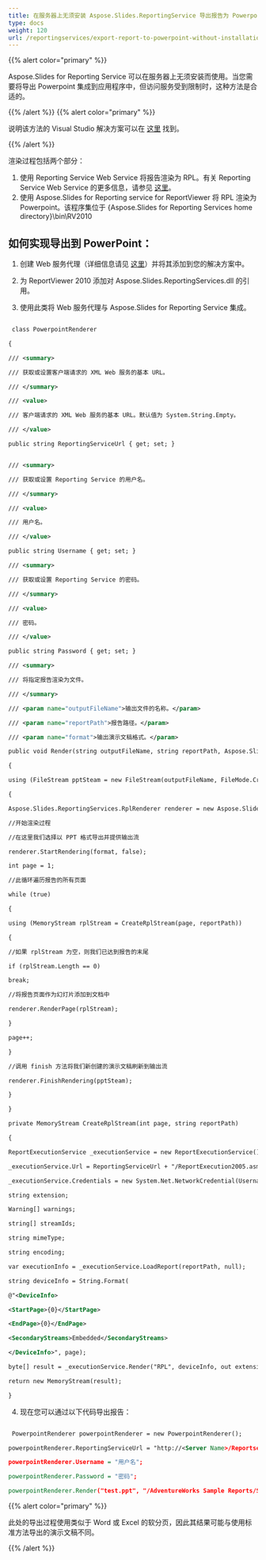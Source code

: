 ```yaml
---
title: 在服务器上无须安装 Aspose.Slides.ReportingService 导出报告为 Powerpoint
type: docs
weight: 120
url: /reportingservices/export-report-to-powerpoint-without-installation-of-aspose-slides-reportingservice-on-server/
---
```


{{% alert color="primary" %}} 

Aspose.Slides for Reporting Service 可以在服务器上无须安装而使用。当您需要将导出 Powerpoint 集成到应用程序中，但访问服务受到限制时，这种方法是合适的。

{{% /alert %}} {{% alert color="primary" %}} 

说明该方法的 Visual Studio 解决方案可以在 [这里](attachments/10289165/10453062.zip) 找到。

{{% /alert %}} 

渲染过程包括两个部分：

1. 使用 Reporting Service Web Service 将报告渲染为 RPL。有关 Reporting Service Web Service 的更多信息，请参见 [这里](http://technet.microsoft.com/en-us/library/ms152787.aspx)。
2. 使用 Aspose.Slides for Reporting service for ReportViewer 将 RPL 渲染为 Powerpoint。该程序集位于 ﻿﻿﻿﻿﻿{Aspose.Slides for Reporting Services home directory}\bin\RV2010  
## **如何实现导出到 PowerPoint：**
1) 创建 Web 服务代理（详细信息请见 [这里](http://technet.microsoft.com/en-us/library/ms155134.aspx)）并将其添加到您的解决方案中。

2) 为 ReportViewer 2010 添加对 Aspose.Slides.ReportingServices.dll 的引用。

3) 使用此类将 Web 服务代理与 Aspose.Slides for Reporting Service 集成。

``` xml

 class PowerpointRenderer

{

/// <summary>

/// 获取或设置客户端请求的 XML Web 服务的基本 URL。

/// </summary>

/// <value>

/// 客户端请求的 XML Web 服务的基本 URL。默认值为 System.String.Empty。

/// </value>

public string ReportingServiceUrl { get; set; }


/// <summary>

/// 获取或设置 Reporting Service 的用户名。

/// </summary>

/// <value>

/// 用户名。

/// </value>

public string Username { get; set; }

/// <summary>

/// 获取或设置 Reporting Service 的密码。

/// </summary>

/// <value>

/// 密码。

/// </value>

public string Password { get; set; }

/// <summary>

/// 将指定报告渲染为文件。

/// </summary>

/// <param name="outputFileName">输出文件的名称。</param>

/// <param name="reportPath">报告路径。</param>

/// <param name="format">输出演示文稿格式。</param>

public void Render(string outputFileName, string reportPath, Aspose.Slides.ReportingServices.OutputPresentationFormat format)

{

using (FileStream pptSteam = new FileStream(outputFileName, FileMode.Create))

{

Aspose.Slides.ReportingServices.RplRenderer renderer = new Aspose.Slides.ReportingServices.RplRenderer();

//开始渲染过程

//在这里我们选择以 PPT 格式导出并提供输出流

renderer.StartRendering(format, false);

int page = 1;

//此循环遍历报告的所有页面

while (true)

{

using (MemoryStream rplStream = CreateRplStream(page, reportPath))

{

//如果 rplStream 为空，则我们已达到报告的末尾

if (rplStream.Length == 0)

break;

//将报告页面作为幻灯片添加到文档中

renderer.RenderPage(rplStream);

}

page++;

}

//调用 finish 方法将我们新创建的演示文稿刷新到输出流

renderer.FinishRendering(pptSteam);

}

}

private MemoryStream CreateRplStream(int page, string reportPath)

{

ReportExecutionService _executionService = new ReportExecutionService();

_executionService.Url = ReportingServiceUrl + "/ReportExecution2005.asmx";

_executionService.Credentials = new System.Net.NetworkCredential(Username, Password, string.Empty);

string extension;

Warning[] warnings;

string[] streamIds;

string mimeType;

string encoding;

var executionInfo = _executionService.LoadReport(reportPath, null);

string deviceInfo = String.Format(

@"<DeviceInfo>

<StartPage>{0}</StartPage>

<EndPage>{0}</EndPage>

<SecondaryStreams>Embedded</SecondaryStreams>

</DeviceInfo>", page);

byte[] result = _executionService.Render("RPL", deviceInfo, out extension, out mimeType, out encoding, out warnings, out streamIds);

return new MemoryStream(result);

}

```

4) 现在您可以通过以下代码导出报告：

``` xml

 PowerpointRenderer powerpointRenderer = new PowerpointRenderer();

powerpointRenderer.ReportingServiceUrl = "http://<Server Name>/Reportserver";

powerpointRenderer.Username = "用户名";

powerpointRenderer.Password = "密码";

powerpointRenderer.Render("test.ppt", "/AdventureWorks Sample Reports/Sales Order Detail SQL2008R2", Aspose.Slides.ReportingServices.OutputPresentationFormat.Ppt);

```

{{% alert color="primary" %}} 

此处的导出过程使用类似于 Word 或 Excel 的软分页，因此其结果可能与使用标准方法导出的演示文稿不同。

{{% /alert %}}